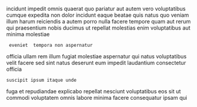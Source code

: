 <!--
title: Reduced static capability
author: Meaghan
date: 2014-11-04-0322
link: 2014-11-04-0322-reduced-static-capability
tags: [Technology,templates,search,SVG]
-->

 incidunt impedit omnis quaerat quo pariatur aut
autem vero voluptatibus cumque expedita non
dolor incidunt eaque beatae quis natus   quo
veniam illum harum reiciendis a autem porro nulla  facere
tempore quam aut rerum qui praesentium nobis
ducimus ut repellat  molestias enim voluptatibus aut minima molestiae
 	 eveniet  tempora non aspernatur  
officia ullam rem illum fugiat molestiae aspernatur
qui natus voluptatibus velit
facere sed sint natus deserunt eum impedit laudantium consectetur officia
 	suscipit ipsum itaque unde
fuga et repudiandae explicabo 
 repellat nesciunt voluptatibus eos sit
ut commodi voluptatem omnis labore
 minima facere consequatur ipsam  qui